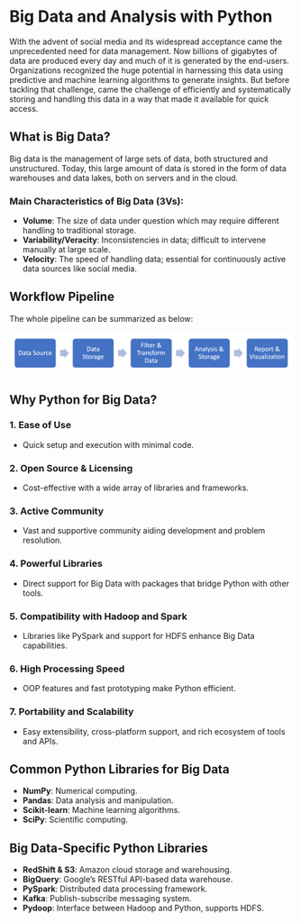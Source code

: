 # Big Data and Analysis with Python

With the advent of social media and its widespread acceptance came the unprecedented need for data management. Now billions of gigabytes of data are produced every day and much of it is generated by the end-users. Organizations recognized the huge potential in harnessing this data using predictive and machine learning algorithms to generate insights. But before tackling that challenge, came the challenge of efficiently and systematically storing and handling this data in a way that made it available for quick access.

## What is Big Data?

Big data is the management of large sets of data, both structured and unstructured. Today, this large amount of data is stored in the form of data warehouses and data lakes, both on servers and in the cloud.

### Main Characteristics of Big Data (3Vs):

- **Volume**: The size of data under question which may require different handling to traditional storage.
- **Variability/Veracity**: Inconsistencies in data; difficult to intervene manually at large scale.
- **Velocity**: The speed of handling data; essential for continuously active data sources like social media.

## Workflow Pipeline

The whole pipeline can be summarized as below:

![Workflow Pipeline](DApipelineImg.png)


## Why Python for Big Data?

### 1. Ease of Use
- Quick setup and execution with minimal code.

### 2. Open Source & Licensing
- Cost-effective with a wide array of libraries and frameworks.

### 3. Active Community
- Vast and supportive community aiding development and problem resolution.

### 4. Powerful Libraries
- Direct support for Big Data with packages that bridge Python with other tools.

### 5. Compatibility with Hadoop and Spark
- Libraries like PySpark and support for HDFS enhance Big Data capabilities.

### 6. High Processing Speed
- OOP features and fast prototyping make Python efficient.

### 7. Portability and Scalability
- Easy extensibility, cross-platform support, and rich ecosystem of tools and APIs.

## Common Python Libraries for Big Data

- **NumPy**: Numerical computing.
- **Pandas**: Data analysis and manipulation.
- **Scikit-learn**: Machine learning algorithms.
- **SciPy**: Scientific computing.

## Big Data-Specific Python Libraries

- **RedShift & S3**: Amazon cloud storage and warehousing.
- **BigQuery**: Google’s RESTful API-based data warehouse.
- **PySpark**: Distributed data processing framework.
- **Kafka**: Publish-subscribe messaging system.
- **Pydoop**: Interface between Hadoop and Python, supports HDFS.

